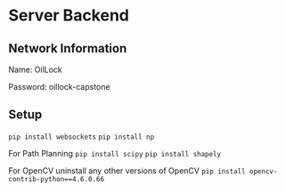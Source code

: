 # Server Backend

## Network Information
Name: OilLock

Password: oillock-capstone

## Setup
`pip install websockets` 
`pip install np`

For Path Planning
`pip install scipy` 
`pip install shapely` 

For OpenCV
uninstall any other versions of OpenCV
`pip install opencv-contrib-python==4.6.0.66`